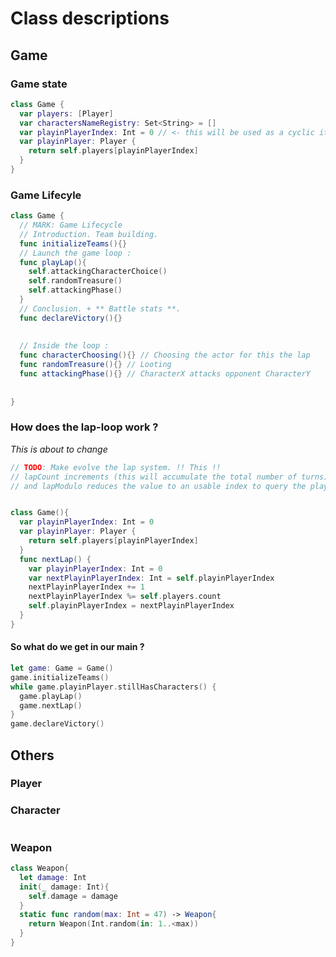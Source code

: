 #  Class descriptions


## Game
### Game state
``` swift
class Game {
  var players: [Player]
  var charactersNameRegistry: Set<String> = []
  var playinPlayerIndex: Int = 0 // <- this will be used as a cyclic iterator
  var playinPlayer: Player {
    return self.players[playinPlayerIndex]
  }
}
```

### Game Lifecyle
``` swift
class Game {
  // MARK: Game Lifecycle
  // Introduction. Team building.
  func initializeTeams(){}
  // Launch the game loop :
  func playLap(){
    self.attackingCharacterChoice()
    self.randomTreasure()
    self.attackingPhase()
  }
  // Conclusion. + ** Battle stats **.
  func declareVictory(){}
  
  
  // Inside the loop :
  func characterChoosing(){} // Choosing the actor for this the lap
  func randomTreasure(){} // Looting
  func attackingPhase(){} // CharacterX attacks opponent CharacterY
  
  
}
```
### How does the lap-loop work ?
*This is about to change*
``` swift
// TODO: Make evolve the lap system. !! This !!
// lapCount increments (this will accumulate the total number of turns)
// and lapModulo reduces the value to an usable index to query the player array.


class Game(){
  var playinPlayerIndex: Int = 0
  var playinPlayer: Player {
    return self.players[playinPlayerIndex]
  }
  func nextLap() {
    var playinPlayerIndex: Int = 0
    var nextPlayinPlayerIndex: Int = self.playinPlayerIndex
    nextPlayinPlayerIndex += 1
    nextPlayinPlayerIndex %= self.players.count
    self.playinPlayerIndex = nextPlayinPlayerIndex
  }
}
```
#### So what do we get in our main ?
``` swift
let game: Game = Game()
game.initializeTeams()
while game.playinPlayer.stillHasCharacters() {
  game.playLap()
  game.nextLap()
}
game.declareVictory()
```


## 




## Others
### Player
### Character
``` swift

```
### Weapon
``` swift
class Weapon{
  let damage: Int
  init(_ damage: Int){
    self.damage = damage
  }
  static func random(max: Int = 47) -> Weapon{
    return Weapon(Int.random(in: 1..<max))
  }
}
```
